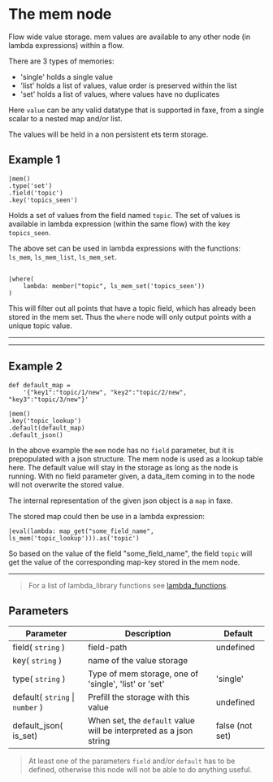 The mem node
=====================

Flow wide value storage. mem values are available to any other node (in lambda expressions) within a flow.

There are 3 types of memories:

* 'single' holds a single value
* 'list' holds a list of values, value order is preserved within the list
* 'set' holds a list of values, where values have no duplicates

Here `value` can be any valid datatype that is supported in faxe, from a single scalar to a nested map and/or list.

The values will be held in a non persistent ets term storage.

Example 1
-------
```dfs  
|mem()
.type('set')
.field('topic')
.key('topics_seen')

```
 
Holds a set of values from the field named `topic`.
The set of values is available in lambda expression (within the same flow) with the key `topics_seen`.



The above set can be used in lambda expressions with the functions: `ls_mem`, `ls_mem_list`, `ls_mem_set`.
```dfs

|where(
    lambda: member("topic", ls_mem_set('topics_seen')) 
)
```
    
This will filter out all points that have a topic field, which has already been stored in the mem set.
Thus the `where` node will only output points with a unique topic value.

---------------------------------------------------------------------------------------------------
---------------------------------------------------------------------------------------------------
Example 2
---------

```dfs  
def default_map = 
    '{"key1":"topic/1/new", "key2":"topic/2/new", "key3":"topic/3/new"}'

|mem() 
.key('topic_lookup')
.default(default_map)
.default_json()

```

In the above example the `mem` node has no `field` parameter, but it is prepopulated with a json structure. The mem node is used 
as a lookup table here. The default  value will stay in the storage as long as the node is running. With no field parameter
given, a data_item coming in to the node will not overwrite the stored value.

The internal representation of the given json object is a `map` in faxe.

The stored map could then be use in a lambda expression:
```dfs  
|eval(lambda: map_get("some_field_name", ls_mem('topic_lookup'))).as('topic')
```
So based on the value of the field "some_field_name", the field `topic` will get the value of the corresponding map-key stored in the mem node.



_____________________________________________________________________________________________________
> For a list of lambda_library functions see [lambda_functions](../dfs_script_language/lambda_expressions.md).


Parameters
----------

Parameter     | Description | Default 
--------------|-------------|---------
field( `string` )| field-path  | undefined
key( `string` )| name of the value storage | 
type( `string` )| Type of mem storage, one of 'single', 'list' or 'set' | 'single' 
default( `string` \| `number` )| Prefill the storage with this value | undefined
default_json( is_set) | When set, the `default` value will be interpreted as a json string | false (not set)
 
> At least one of the parameters `field` and/or `default` has to be defined, otherwise this node will not be able to do anything useful.